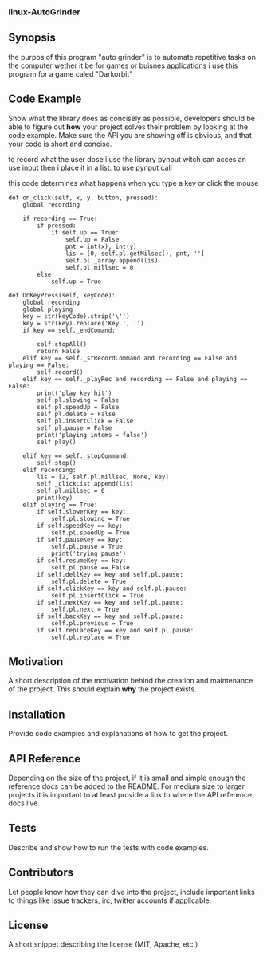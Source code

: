 ### linux-AutoGrinder
## Synopsis

the purpos of this program "auto grinder" is to automate repetitive tasks on the computer wether it be for games or buisnes applications i use this program for a game caled "Darkorbit"

## Code Example

Show what the library does as concisely as possible, developers should be able to figure out **how** your project solves their problem by looking at the code example.
Make sure the API you are showing off is obvious, and that your code is short and concise.

to record what the user dose i use the library pynput witch can acces an use input then i place it in a list.
to use pynput call

this code determines what happens when you type a key or click the mouse

    def on_click(self, x, y, button, pressed):
        global recording

        if recording == True:
            if pressed:
                if self.up == True:
                    self.up = False
                    pnt = int(x), int(y)
                    lis = [0, self.pl.getMilsec(), pnt, '']
                    self.pl._array.append(lis)
                    self.pl.millsec = 0
            else:
                self.up = True

    def OnKeyPress(self, keyCode):
        global recording
        global playing
        key = str(keyCode).strip('\'')
        key = str(key).replace('Key.', '')
        if key == self._endComand:

            self.stopAll()
            return False
        elif key == self._stRecordCommand and recording == False and playing == False:
            self.record()
        elif key == self._playRec and recording == False and playing == False:
            print('play key hit')
            self.pl.slowing = False
            self.pl.speedUp = False
            self.pl.delete = False
            self.pl.insertClick = False
            self.pl.pause = False
            print('playing intems = false')
            self.play()

        elif key == self._stopCommand:
            self.stop()
        elif recording:
            lis = [2, self.pl.millsec, None, key]
            self._clickList.append(lis)
            self.pl.millsec = 0
            print(key)
        elif playing == True:
            if self.slowerKey == key:
                self.pl.slowing = True
            if self.speedKey == key:
                self.pl.speedUp = True
            if self.pauseKey == key:
                self.pl.pause = True
                print('trying pause')
            if self.resumeKey == key:
                self.pl.pause == False
            if self.dellKey == key and self.pl.pause:
                self.pl.delete = True
            if self.clickKey == key and self.pl.pause:
                self.pl.insertClick = True
            if self.nextKey == key and self.pl.pause:
                self.pl.next = True
            if self.backKey == key and self.pl.pause:
                self.pl.previous = True
            if self.replaceKey == key and self.pl.pause:
                self.pl.replace = True


## Motivation

A short description of the motivation behind the creation and maintenance of the project. This should explain **why** the project exists.

## Installation

Provide code examples and explanations of how to get the project.

## API Reference

Depending on the size of the project, if it is small and simple enough the reference docs can be added to the README. For medium size to larger projects it is important to at least provide a link to where the API reference docs live.

## Tests

Describe and show how to run the tests with code examples.

## Contributors

Let people know how they can dive into the project, include important links to things like issue trackers, irc, twitter accounts if applicable.

## License

A short snippet describing the license (MIT, Apache, etc.)